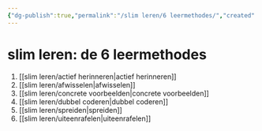 ```yaml
---
{"dg-publish":true,"permalink":"/slim leren/6 leermethodes/","created":"2025-06-04T16:32:15.549+02:00","updated":"2025-06-04T17:14:21.924+02:00"}
---
```



# slim leren: de 6 leermethodes

1. [[slim leren/actief herinneren\|actief herinneren]]
2. [[slim leren/afwisselen\|afwisselen]]
3. [[slim leren/concrete voorbeelden\|concrete voorbeelden]]
4. [[slim leren/dubbel coderen\|dubbel coderen]]
5. [[slim leren/spreiden\|spreiden]]
6. [[slim leren/uiteenrafelen\|uiteenrafelen]]

